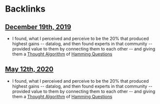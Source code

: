 
# Backlinks
## [December 19th, 2019](<December 19th, 2019.md>)
- I found, what I perceived and perceive to be the 20% that produced highest gains -- datalog, and then found experts in that community -- provided value to them by connecting them to each other -- and giving them a [Thought Algorithm](<Thought Algorithm.md>) of [Hamming Questions](<Hamming Questions.md>)

## [May 12th, 2020](<May 12th, 2020.md>)
- I found, what I perceived and perceive to be the 20% that produced highest gains -- datalog, and then found experts in that community -- provided value to them by connecting them to each other -- and giving them a [Thought Algorithm](<Thought Algorithm.md>) of [Hamming Questions](<Hamming Questions.md>)

